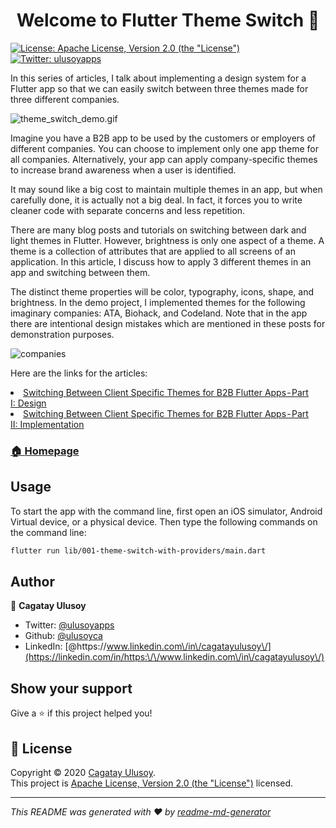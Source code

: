 <h1 align="center">Welcome to Flutter Theme Switch 👋</h1>
<p>
  <a href="http://www.apache.org/licenses/LICENSE-2.0" target="_blank">
    <img alt="License: Apache License, Version 2.0 (the &#34;License&#34;)" src="https://img.shields.io/badge/License-Apache License, Version 2.0 (the &#34;License&#34;)-yellow.svg" />
  </a>
  <a href="https://twitter.com/ulusoyapps" target="_blank">
    <img alt="Twitter: ulusoyapps" src="https://img.shields.io/twitter/follow/ulusoyapps.svg?style=social" />
  </a>
</p>

In this series of articles, I talk about implementing a design system
for a Flutter app so that we can easily switch between three themes made
for three different companies.

![theme_switch_demo.gif](screenshot/theme_switch_demo.gif)

Imagine you have a B2B app to be used by the customers or employers of
different companies. You can choose to implement only one app theme for
all companies. Alternatively, your app can apply company-specific themes
to increase brand awareness when a user is identified.

It may sound like a big cost to maintain multiple themes in an app, but
when carefully done, it is actually not a big deal. In fact, it forces
you to write cleaner code with separate concerns and less repetition.

There are many blog posts and tutorials on switching between dark and
light themes in Flutter. However, brightness is only one aspect of a
theme. A theme is a collection of attributes that are applied to all
screens of an application. In this article, I discuss how to apply 3
different themes in an app and switching between them.

The distinct theme properties will be color, typography, icons, shape,
and brightness. In the demo project, I implemented themes for the
following imaginary companies: ATA, Biohack, and Codeland. Note that in
the app there are intentional design mistakes which are mentioned in
these posts for demonstration purposes.

![companies](screenshot/companies.png)

Here are the links for the articles:

<li> <a href= "https://medium.com/@ulusoyca/switching-between-client-specific-themes-for-b2b-flutter-apps-part-i-design-c9c501700c0e">Switching Between Client Specific Themes for B2B Flutter Apps - Part I: Design</li>
<li> <a href= "https://medium.com/@ulusoyca/switching-between-client-specific-themes-for-b2b-flutter-apps-part-i-design-c9c501700c0e">Switching Between Client Specific Themes for B2B Flutter Apps - Part II: Implementation</li>

### 🏠 [Homepage](https://medium.com/@ulusoyca/switching-between-client-specific-themes-for-b2b-flutter-apps-part-i-design-c9c501700c0e)

## Usage
To start the app with the command line, first open an iOS simulator,
Android Virtual device, or a physical device. Then type the following
commands on the command line:

```sh
flutter run lib/001-theme-switch-with-providers/main.dart
```

## Author

👤 **Cagatay Ulusoy**

* Twitter: [@ulusoyapps](https://twitter.com/ulusoyapps)
* Github: [@ulusoyca](https://github.com/ulusoyca)
* LinkedIn:
  [@https:\/\/www.linkedin.com\/in\/cagatayulusoy\/](https://linkedin.com/in/https:\/\/www.linkedin.com\/in\/cagatayulusoy\/)

## Show your support

Give a ⭐️ if this project helped you!

## 📝 License

Copyright © 2020 [Cagatay Ulusoy](https://github.com/ulusoyca).<br />
This project is
[Apache License, Version 2.0 (the &#34;License&#34;)](http://www.apache.org/licenses/LICENSE-2.0)
licensed.

***

_This README was generated with ❤️ by
[readme-md-generator](https://github.com/kefranabg/readme-md-generator)_
